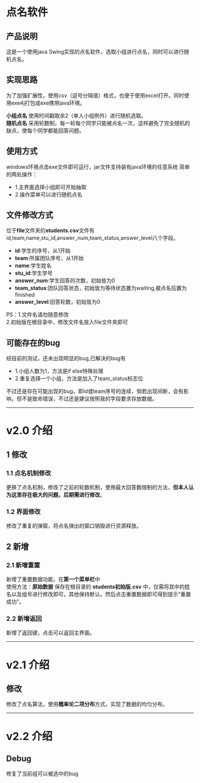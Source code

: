 # 点名软件
## 产品说明
这是一个使用java Swing实现的点名软件，选取小组进行点名，同时可以进行随机点名。

## 实现思路
为了加强扩展性，使用csv（逗号分隔值）格式，也便于使用excel打开。同时使用exe4j打包成exe携带java环境。

**小组点名**
使用时间戳取余2（单人小组例外）进行随机选取。   
**随机点名**
采用轮数制，每一轮每个同学只能被点名一次，这样避免了完全随机的缺点，使每个同学都能回答问题。

## 使用方式
windows环境点击exe文件即可运行，jar文件支持装有java环境的任意系统
简单的两处操作：  
- 1.主界面选择小组即可开始抽取   
- 2.操作菜单可以进行随机点名  

## 文件修改方式
位于**file**文件夹的**students.csv**文件有id,team,name,stu_id,answer_num,team_status,answer_level八个字段。
- **id**:学生的序号，从1开始
- **team**:所属团队序号，从1开始
- **name**:学生姓名
- **stu_id**:学生学号
- **answer_num**:学生回答的次数，初始皆为0
- **team_status**:团队回答状态，初始皆为等待状态置为waiting,被点名后置为finished
- **answer_level**:回答轮数，初始皆为0

PS：1.文件名请勿随意修改   
2.初始版在根目录中，修改文件名放入file文件夹即可

## 可能存在的bug
经目前的测试，还未出现明显的bug,已解决的bug有   
- 1.小组人数为1，方法是if else特殊处理   
- 2.重复选择一个小组，方法是加入了team_status标志位   

不过还是存在可能出现的bug，即id或team序号的连续，倘若出现间断，会有影响，但不是致命错误，不过还是建议按照我的字段要求存放数据。

-----
# v2.0 介绍
## 1 修改
### 1.1 点名机制修改
更换了点名机制，修改了之前的轮数机制，使用最大回答数限制的方法，**但本人认为这里存在极大的问题，后期需进行修改**。
### 1.2 界面修改
修改了重复的弹窗，将点名弹出的窗口销毁进行资源释放。

## 2 新增
### 2.1 新增重置
新增了重置数据功能，在**第一个菜单栏**中   
使用方法：**原始数据** 保存在根目录的 **students初始版.csv** 中，仅需将其中的姓名以及组号进行修改即可，其他保持默认。然后点击重置数据即可得到提示“重置成功”。
### 2.2 新增返回
新增了返回键，点击可以返回主界面。

-----
# v2.1 介绍
## 修改
修改了点名算法，使用**概率论二项分布**方式，实现了数据的均匀分布。

------
# v2.2 介绍
## Debug
修复了当前组可以被选中的bug
